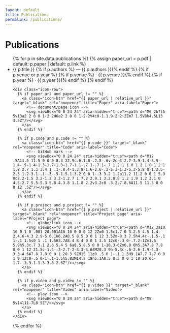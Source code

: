 ```yaml
---
layout: default
title: Publications
permalink: /publications/
---
```


# Publications

<ul class="pubs">
{% for p in site.data.publications %}
  {% assign paper_url = p.pdf | default: p.paper | default: p.link %}
  <li class="pub">
    <div class="pub-main">
      <span class="pub-title">{{ p.title }}</span>
      {% if p.authors %}<span class="pub-meta"> — {{ p.authors }}</span>{% endif %}
      {% if p.venue or p.year %}
        <span class="pub-meta">
          {% if p.venue %} · {{ p.venue }}{% endif %}
          {% if p.year %} · {{ p.year }}{% endif %}
        </span>
      {% endif %}
    </div>

    <div class="icon-row">
      {% if paper_url and paper_url != "" %}
        <a class="icon-btn" href="{{ paper_url | relative_url }}" target="_blank" rel="noopener" title="Paper" aria-label="Paper">
          <!-- document/page icon -->
          <svg viewBox="0 0 24 24" aria-hidden="true"><path d="M6 2h7l5 5v13a2 2 0 0 1-2 2H6a2 2 0 0 1-2-2V4c0-1.1.9-2 2-2Zm7 1.5V8h4.5L13 3.5Z"/></svg>
        </a>
      {% endif %}

      {% if p.code and p.code != "" %}
        <a class="icon-btn" href="{{ p.code }}" target="_blank" rel="noopener" title="Code" aria-label="Code">
          <!-- GitHub mark -->
          <svg viewBox="0 0 24 24" aria-hidden="true"><path d="M12 .5A11.5 11.5 0 0 0 8.3 22.9c.6.1.8-.2.8-.6v-2c-3.2.7-3.9-1.4-3.9-1.4-.5-1.4-1.3-1.7-1.3-1.7-1.1-.7.1-.7.1-.7 1.2.1 1.8 1.2 1.8 1.2 1 1.8 2.7 1.3 3.4 1 .1-.8.4-1.3.8-1.6-2.6-.3-5.3-1.3-5.3-5.8 0-1.3.5-2.3 1.2-3.1-.1-.3-.5-1.5.1-3.2 0 0 1-.3 3.2 1.2a11.2 11.2 0 0 1 5.9 0c2.2-1.5 3.2-1.2 3.2-1.2.7 1.7.2 2.9.1 3.2.8.8 1.2 1.9 1.2 3.1 0 4.5-2.7 5.5-5.3 5.8.4.3.8 1.1.8 2.2v3.2c0 .3.2.7.8.6A11.5 11.5 0 0 0 12 .5Z"/></svg>
        </a>
      {% endif %}

      {% if p.project and p.project != "" %}
        <a class="icon-btn" href="{{ p.project | relative_url }}" target="_blank" rel="noopener" title="Project page" aria-label="Project page">
          <!-- globe/link icon -->
          <svg viewBox="0 0 24 24" aria-hidden="true"><path d="M12 2a10 10 0 1 0 .001 20.001A10 10 0 0 0 12 2Zm0 1.5c1.7 0 3.2.5 4.5 1.4-2.4.6-4.3 2.9-5 6.1H6.2A8.5 8.5 0 0 1 12 3.5Zm-8.3 7.5h4.4c-.1.5-.1 1-.1 1.5s0 1 .1 1.5H3.7A8.4 8.4 0 0 1 3.5 12c0-.3 0-.7.2-1Zm1.5 5.9h5.3c.7 3.1 2.6 5.4 5 6a8.5 8.5 0 0 1-10.3-6Zm6.8 0h5.3A7.8 7.8 0 0 1 12 21.5c-1.4-.3-2.7-2-3.3-4.6ZM20.3 9h-5.3c-.6-2.6-1.9-4.3-3.3-4.6A7.8 7.8 0 0 1 20.3 9ZM15 12c0 .5 0 1-.1 1.5H9.1A7.7 7.7 0 0 1 9 12c0-.5 0-1 .1-1.5h5.8ZM14.2 18h5.1A8.5 8.5 0 0 1 18 20.6c-1.7-.3-3.1-1.3-3.8-2.6Z"/></svg>
        </a>
      {% endif %}

      {% if p.video and p.video != "" %}
        <a class="icon-btn" href="{{ p.video }}" target="_blank" rel="noopener" title="Video" aria-label="Video">
          <!-- play icon -->
          <svg viewBox="0 0 24 24" aria-hidden="true"><path d="M8 5v14l11-7L8 5Z"/></svg>
        </a>
      {% endif %}
    </div>
  </li>
{% endfor %}
</ul>
